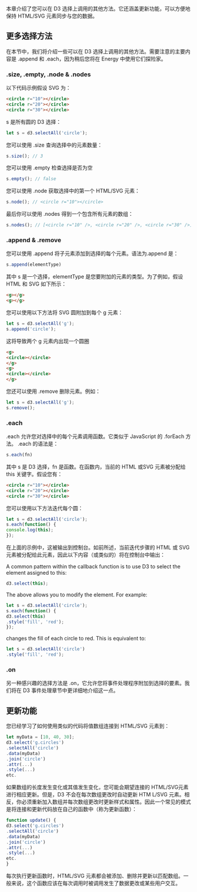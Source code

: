 
本章介绍了您可以在 D3 选择上调用的其他方法。它还涵盖更新功能，可以方便地保持 HTML/SVG 元素同步与您的数据。

## 更多选择方法

在本节中，我们将介绍一些可以在 D3 选择上调用的其他方法。需要注意的主要内容是 .append 和 .each，因为稍后您将在 Energy 中使用它们探险家。

### .size, .empty, .node & .nodes

以下代码示例假设 SVG 为：

```html
<circle r="10"></circle> 
<circle r="20"></circle> 
<circle r="30"></circle>
```

s 是所有圆的 D3 选择：

```ts
let s = d3.selectAll('circle');
```

您可以使用 .size 查询选择中的元素数量：

```ts
s.size(); // 3
```

您可以使用 .empty 检查选​​择是否为空

```ts
s.empty(); // false
```

您可以使用 .node 获取选择中的第一个 HTML/SVG 元素：

```ts
s.node(); // <circle r="10"></circle>
```

最后你可以使用 .nodes 得到一个包含所有元素的数组：

```ts
s.nodes(); // [<circle r="10" />, <circle r="20" />, <circle r="30" />]
```

### .append & .remove

您可以使用 .append 将子元素添加到选择的每个元素。语法为.append 是：

```ts
s.append(elementType)
```

其中 s 是一个选择，elementType 是您要附加的元素的类型。为了例如，假设 HTML 和 SVG 如下所示：

```html
<g></g> 
<g></g>
```

您可以使用以下方法将 SVG 圆附加到每个 g 元素：

```ts
let s = d3.selectAll('g');
s.append('circle');
```

这将导致两个 g 元素内出现一个圆圈

```html
<g>
<circle></circle>
</g> 
<g>
<circle></circle>
</g>
```

您还可以使用 .remove 删除元素。例如：

```ts
let s = d3.selectAll('g');
s.remove();
```

### .each

.each 允许您对选择中的每个元素调用函数。它类似于 JavaScript 的 .forEach 方法。 .each 的语法是：

```ts
s.each(fn)
```

其中 s 是 D3 选择，fn 是函数。在函数内，当前的 HTML 或SVG 元素被分配给 this 关键字。假设您有：

```html
<circle r="10"></circle> 
<circle r="20"></circle> 
<circle r="30"></circle>
```

您可以使用以下方法迭代每个圆：

```ts
let s = d3.selectAll('circle');
s.each(function() {
console.log(this);
});
```

在上面的示例中，这被输出到控制台。如前所述，当前迭代步骤的 HTML 或 SVG 元素被分配给此元素，因此以下内容（或类似的）将在控制台中输出：


A common pattern within the callback function is to use D3 to select the element assigned
to this:

```ts
d3.select(this);
```

The above allows you to modify the element. For example:
```ts
let s = d3.selectAll('circle');
s.each(function() {
d3.select(this)
.style('fill', 'red');
});
```

changes the fill of each circle to red. This is equivalent to:

``` ts
let s = d3.selectAll('circle')
.style('fill', 'red');
```

### .on

另一种感兴趣的选择方法是 .on，它允许您将事件处理程序附加到选择的要素。我们将在 D3 事件处理章节中更详细地介绍这一点。

## 更新功能

您已经学习了如何使用类似的代码将值数组连接到 HTML/SVG 元素到：

```ts
let myData = [10, 40, 30];
d3.select('g.circles')
.selectAll('circle')
.data(myData)
.join('circle')
.attr(...)
.style(...)
etc.
```

如果数组的长度发生变化或其值发生变化，您可能会期望连接的 HTML/SVG元素进行相应更新。但是，D3 不会在每次数组更改时自动更新 HTM L/SVG 元素。相反，你必须重新加入数组并每次数组更改时更新样式和属性。因此一个常见的模式是将连接和更新代码放在自己的函数中（称为更新函数）：

```ts
function update() {
d3.select('g.circles')
.selectAll('circle')
.data(myData)
.join('circle')
.attr(...)
.style(...)
etc.
}
```

每次执行更新函数时，HTML/SVG 元素都会被添加、删除并更新以匹配数组。一般来说，这个函数应该在每次调用时被调用发生了数据更改或某些用户交互。

